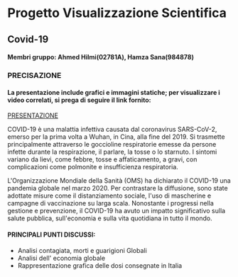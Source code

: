 # Progetto Visualizzazione Scientifica
## Covid-19 
#### Membri gruppo: Ahmed Hilmi(02781A), Hamza Sana(984878)
### PRECISAZIONE
#### La presentazione include grafici e immagini statiche; per visualizzare i video correlati, si prega di seguire il link fornito:

[PRESENTAZIONE](https://www.canva.com/design/DAGXfvUxZsA/8NzynTKBHbGsh-OTlDQwGw/view?utm_content=DAGXfvUxZsA&utm_campaign=designshare&utm_medium=link2&utm_source=uniquelinks&utlId=h2050ccfbde)

COVID-19 è una malattia infettiva causata dal coronavirus SARS-CoV-2, emerso per la prima volta a Wuhan, in Cina, alla fine del 2019. Si trasmette principalmente attraverso le goccioline respiratorie emesse da persone infette durante la respirazione, il parlare, la tosse o lo starnuto. I sintomi variano da lievi, come febbre, tosse e affaticamento, a gravi, con complicazioni come polmonite e insufficienza respiratoria.

L'Organizzazione Mondiale della Sanità (OMS) ha dichiarato il COVID-19 una pandemia globale nel marzo 2020. Per contrastare la diffusione, sono state adottate misure come il distanziamento sociale, l'uso di mascherine e campagne di vaccinazione su larga scala.
Nonostante i progressi nella gestione e prevenzione, il COVID-19 ha avuto un impatto significativo sulla salute pubblica, sull'economia e sulla vita quotidiana in tutto il mondo.

#### PRINCIPALI PUNTI DISCUSSI:
- Analisi contagiata, morti e guarigioni Globali
- Analisi dell' economia globale
- Rappresentazione grafica delle dosi consegnate in Italia
